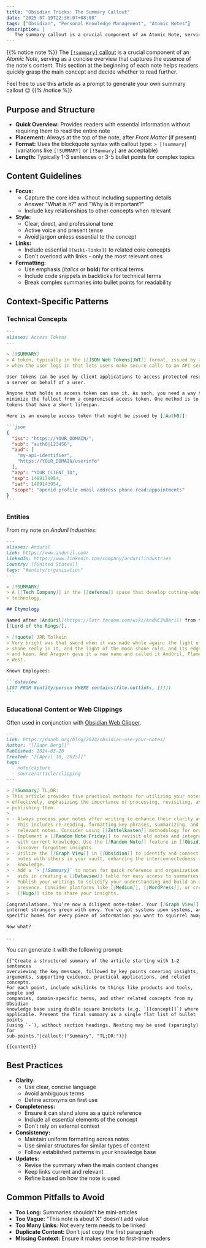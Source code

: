 ```yaml
---
title: "Obsidian Tricks: The Summary Callout"
date: "2025-07-19T22:36:07+08:00"
tags: ["Obsidian", "Personal Knowledge Management", "Atomic Notes"]
description: |
   The summary callout is a crucial component of an Atomic Note, serving as a concise overview that captures the essence of the note's content. This section at the beginning of each note helps readers quickly grasp the main concept and decide whether to read further.
---
```


{{% notice note %}}
The [`[!summary]` callout](https://help.obsidian.md/callouts#Supported+types) is a crucial component of an *Atomic Note*, serving as a concise overview that captures the essence of the note's content. This section at the beginning of each note helps readers quickly grasp the main concept and decide whether to read further.

Feel free to use this article as a prompt to generate your own summary callout 😉
{{% /notice %}}

## Purpose and Structure

- **Quick Overview:** Provides readers with essential information without requiring them to read the entire note
- **Placement:** Always at the top of the note, after *Front Matter* (if present)
- **Format:** Uses the blockquote syntax with callout type: `> [!summary]` (variations like `[!SUMMARY]` or `[!Summary]` are acceptable)
- **Length:** Typically 1-3 sentences or 3-5 bullet points for complex topics

## Content Guidelines

- **Focus:**
   - Capture the core idea without including supporting details
   - Answer "What is it?" and "Why is it important?"
   - Include key relationships to other concepts when relevant
- **Style:**
   - Clear, direct, and professional tone
   - Active voice and present tense
   - Avoid jargon unless essential to the concept
- **Links:**
   - Include essential `[[wiki-links]]` to related core concepts
   - Don't overload with links - only the most relevant ones
- **Formatting:**
   - Use emphasis (*italics* or **bold**) for critical terms
   - Include code snippets in backticks for technical terms
   - Break complex summaries into bullet points for readability

## Context-Specific Patterns

### Technical Concepts

````md
---
aliases: Access Tokens
---

> [!SUMMARY]
> A token, typically in the [[JSON Web Tokens|JWT]] format, issued by a server
> when the user logs in that lets users make secure calls to an API server.

User tokens can be used by client applications to access protected resources on
a server on behalf of a user.

Anyone that holds an access token can use it. As such, you need a way to
minimize the fallout from a compromised access token. One method is to issue
tokens that have a short lifespan.

Here is an example access token that might be issued by [[Auth0]]:

```json
{
  "iss": "https://YOUR_DOMAIN/",
  "sub": "auth0|123456",
  "aud": [
    "my-api-identifier",
    "https://YOUR_DOMAIN/userinfo"
  ],
  "azp": "YOUR_CLIENT_ID",
  "exp": 1489179954,
  "iat": 1489143954,
  "scope": "openid profile email address phone read:appointments"
}
```
````

### Entities

From my note on *Anduril Industries*:

````md
---
aliases: Anduril
Link: https://www.anduril.com/
LinkedIn: https://www.linkedin.com/company/andurilindustries
Country: [[United States]]
tags: "#entity/organisation"
---

> [!SUMMARY]
> A [[Tech Company]] in the [[defence]] space that develop cutting-edge military
> technology.

## Etymology

Named after [Andúril](https://lotr.fandom.com/wiki/And%C3%BAril) from the
[[Lord of the Rings]].

> [!quote] JRR Tolkein
> Very bright was that sword when it was made whole again; the light of the sun
> shone redly in it, and the light of the moon shone cold, and its edge was hard
> and keen. And Aragorn gave it a new name and called it Andúril, Flame of the
> West.

Known Employees:

```dataview
LIST FROM #entity/person WHERE contains(file.outlinks, [[]])
```
````

### Educational Content or Web Clippings

Often used in conjunction with [Obsidian Web Clipper](https://obsidian.md/clipper).

```md
---
Link: https://dannb.org/blog/2024/obsidian-use-your-notes/
Author: "[[Dann Berg]]"
Published: 2024-03-20
Created: "[[April 10, 2025]]"
tags:
  - note/capture
  - source/article/clipping
---

> [!Summary] TL;DR:
> This article provides five practical methods for utilizing your notes
> effectively, emphasizing the importance of processing, revisiting, and
> publishing them.
>
> - Always process your notes after writing to enhance their clarity and usefulness.
>   This includes re-reading, formatting key phrases, summarizing, and tagging
>   relevant notes. Consider using [[Zettelkasten]] methodology for organization.
> - Implement a [[Random Note Friday]] to revisit old notes and integrate them
>   with current knowledge. Use the [[Random Note]] feature in [[Obsidian]] to
>   discover forgotten insights.
> - Utilize the [[Graph View]] in [[Obsidian]] to identify and connect lonely
>   notes with others in your vault, enhancing the interconnectedness of your
>   knowledge.
> - Add a `> [!Summary]` to notes for quick reference and organization. This
>   aids in creating a [[Dataview]] table for easy access to summaries across your vault.
> - Publish your writings to solidify your understanding and build an online
>   presence. Consider platforms like [[Medium]], [[WordPress]], or creating a
>   [[Hugo]] site to share your insights.

Congratulations. You’re now a diligent note-taker. Your [[Graph View]] makes
internet strangers green with envy. You’ve got systems upon systems, and
specific homes for every piece of information you want to squirrel away.

Now what?

...
```

You can generate it with the following prompt:

```jinja
{{"Create a structured summary of the article starting with 1–2 sentences
overviewing the key message, followed by key points covering insights,
arguments, supporting evidence, practical applications, and related concepts.
For each point, include wikilinks to things like products and tools, people and
companies, domain-specific terms, and other related concepts from my Obsidian
knowledge base using double square brackets (e.g. `[[concept]]`) where
applicable. Present the final summary as a single flat list of bullet points
(using `-`), without section headings. Nesting may be used (sparingly) for
sub-points."|callout:("Summary", "TL;DR:")}}

{{content}}
```

## Best Practices

- **Clarity:**
   - Use clear, concise language
   - Avoid ambiguous terms
   - Define acronyms on first use
- **Completeness:**
   - Ensure it can stand alone as a quick reference
   - Include all essential elements of the concept
   - Don't rely on external context
- **Consistency:**
   - Maintain uniform formatting across notes
   - Use similar structures for similar types of content
   - Follow established patterns in your knowledge base
- **Updates:**
   - Revise the summary when the main content changes
   - Keep links current and relevant
   - Refine based on how the note is used

## Common Pitfalls to Avoid

- **Too Long:** Summaries shouldn't be mini-articles
- **Too Vague:** "This note is about X" doesn't add value
- **Too Many Links:** Not every term needs to be linked
- **Duplicate Content:** Don't just copy the first paragraph
- **Missing Context:** Ensure it makes sense to first-time readers
